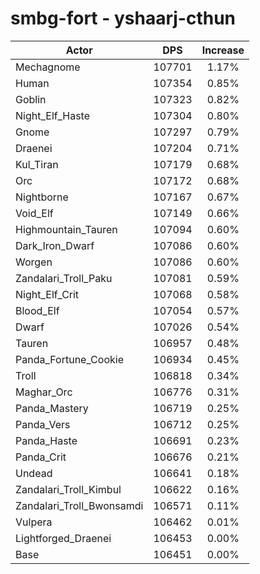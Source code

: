 # smbg-fort - yshaarj-cthun
| Actor | DPS | Increase |
|---|:---:|:---:|
|Mechagnome|107701|1.17%|
|Human|107354|0.85%|
|Goblin|107323|0.82%|
|Night_Elf_Haste|107304|0.80%|
|Gnome|107297|0.79%|
|Draenei|107204|0.71%|
|Kul_Tiran|107179|0.68%|
|Orc|107172|0.68%|
|Nightborne|107167|0.67%|
|Void_Elf|107149|0.66%|
|Highmountain_Tauren|107094|0.60%|
|Dark_Iron_Dwarf|107086|0.60%|
|Worgen|107086|0.60%|
|Zandalari_Troll_Paku|107081|0.59%|
|Night_Elf_Crit|107068|0.58%|
|Blood_Elf|107054|0.57%|
|Dwarf|107026|0.54%|
|Tauren|106957|0.48%|
|Panda_Fortune_Cookie|106934|0.45%|
|Troll|106818|0.34%|
|Maghar_Orc|106776|0.31%|
|Panda_Mastery|106719|0.25%|
|Panda_Vers|106712|0.25%|
|Panda_Haste|106691|0.23%|
|Panda_Crit|106676|0.21%|
|Undead|106641|0.18%|
|Zandalari_Troll_Kimbul|106622|0.16%|
|Zandalari_Troll_Bwonsamdi|106571|0.11%|
|Vulpera|106462|0.01%|
|Lightforged_Draenei|106453|0.00%|
|Base|106451|0.00%|
